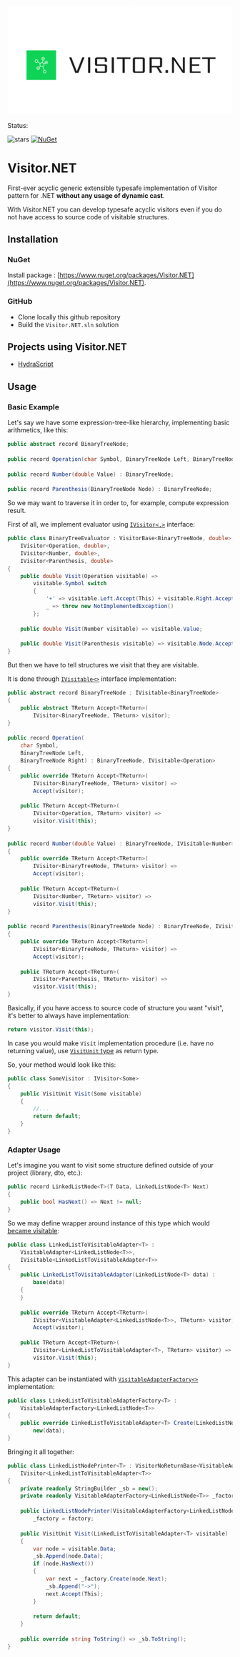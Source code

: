![logo](visitor-net-logo.jpg)

Status:

![stars](https://img.shields.io/github/stars/stepami/visitor-net?style=flat-square&cacheSeconds=604800)
[![NuGet](https://img.shields.io/nuget/dt/Visitor.NET.svg)](https://www.nuget.org/packages/Visitor.NET/)

# Visitor.NET

First-ever acyclic generic extensible typesafe implementation of Visitor pattern for .NET **without any usage of dynamic cast**.

With Visitor.NET you can develop typesafe acyclic visitors even if you do not have access to source code of visitable structures.

## Installation

### NuGet

Install package : [https://www.nuget.org/packages/Visitor.NET](https://www.nuget.org/packages/Visitor.NET).

### GitHub

- Clone locally this github repository
- Build the `Visitor.NET.sln` solution

## Projects using Visitor.NET

- [HydraScript](https://github.com/Stepami/extended-js-subset)

## Usage

### Basic Example

Let's say we have some expression-tree-like hierarchy, implementing basic arithmetics, like this:

```csharp
public abstract record BinaryTreeNode;

public record Operation(char Symbol, BinaryTreeNode Left, BinaryTreeNode Right) : BinaryTreeNode;

public record Number(double Value) : BinaryTreeNode;

public record Parenthesis(BinaryTreeNode Node) : BinaryTreeNode;
```
So we may want to traverse it in order to, for example, compute expression result.

First of all, we implement evaluator using [`IVisitor<,>`](Visitor.NET/IVisitor.cs) interface:

```csharp
public class BinaryTreeEvaluator : VisitorBase<BinaryTreeNode, double>,
    IVisitor<Operation, double>,
    IVisitor<Number, double>,
    IVisitor<Parenthesis, double>
{
    public double Visit(Operation visitable) =>
        visitable.Symbol switch
        {
            '+' => visitable.Left.Accept(This) + visitable.Right.Accept(This),
            _ => throw new NotImplementedException()
        };

    public double Visit(Number visitable) => visitable.Value;

    public double Visit(Parenthesis visitable) => visitable.Node.Accept(This);
}
```

But then we have to tell structures we visit that they are visitable.

It is done through [`IVisitable<>`](Visitor.NET/IVisitable.cs) interface implementation:

```csharp
public abstract record BinaryTreeNode : IVisitable<BinaryTreeNode>
{
    public abstract TReturn Accept<TReturn>(
        IVisitor<BinaryTreeNode, TReturn> visitor);
}

public record Operation(
    char Symbol,
    BinaryTreeNode Left,
    BinaryTreeNode Right) : BinaryTreeNode, IVisitable<Operation>
{
    public override TReturn Accept<TReturn>(
        IVisitor<BinaryTreeNode, TReturn> visitor) =>
        Accept(visitor);

    public TReturn Accept<TReturn>(
        IVisitor<Operation, TReturn> visitor) =>
        visitor.Visit(this);
}

public record Number(double Value) : BinaryTreeNode, IVisitable<Number>
{
    public override TReturn Accept<TReturn>(
        IVisitor<BinaryTreeNode, TReturn> visitor) =>
        Accept(visitor);

    public TReturn Accept<TReturn>(
        IVisitor<Number, TReturn> visitor) =>
        visitor.Visit(this);
}

public record Parenthesis(BinaryTreeNode Node) : BinaryTreeNode, IVisitable<Parenthesis>
{
    public override TReturn Accept<TReturn>(
        IVisitor<BinaryTreeNode, TReturn> visitor) =>
        Accept(visitor);

    public TReturn Accept<TReturn>(
        IVisitor<Parenthesis, TReturn> visitor) =>
        visitor.Visit(this);
}
```

Basically, if you have access to source code of structure you want "visit", it's better to always have implementation:

```csharp
return visitor.Visit(this);
```

In case you would make `Visit` implementation procedure (i.e. have no returning value), use [`VisitUnit` type](https://en.wikipedia.org/wiki/Unit_type) as return type.

So, your method would look like this:

```csharp
public class SomeVisitor : IVisitor<Some>
{
    public VisitUnit Visit(Some visitable)
    {
        //...
        return default;
    }
}
```
### Adapter Usage

Let's imagine you want to visit some structure defined outside of your project (library, dto, etc.):

```csharp
public record LinkedListNode<T>(T Data, LinkedListNode<T> Next)
{
    public bool HasNext() => Next != null;
}
```

So we may define wrapper around instance of this type which would [became visitable](Visitor.NET/Adapter/VisitableAdapter.cs):

```csharp
public class LinkedListToVisitableAdapter<T> :
    VisitableAdapter<LinkedListNode<T>>,
    IVisitable<LinkedListToVisitableAdapter<T>>
{
    public LinkedListToVisitableAdapter(LinkedListNode<T> data) :
        base(data)
    {
    }

    public override TReturn Accept<TReturn>(
        IVisitor<VisitableAdapter<LinkedListNode<T>>, TReturn> visitor) =>
        Accept(visitor);

    public TReturn Accept<TReturn>(
        IVisitor<LinkedListToVisitableAdapter<T>, TReturn> visitor) =>
        visitor.Visit(this);
}
```

This adapter can be instantiated with [`VisitableAdapterFactory<>`](Visitor.NET/Adapter/VisitableAdapterFactory.cs) implementation:

```csharp
public class LinkedListToVisitableAdapterFactory<T> :
    VisitableAdapterFactory<LinkedListNode<T>>
{
    public override LinkedListToVisitableAdapter<T> Create(LinkedListNode<T> data) =>
        new(data);
}
```

Bringing it all together:

```csharp
public class LinkedListNodePrinter<T> : VisitorNoReturnBase<VisitableAdapter<LinkedListNode<T>>>,
    IVisitor<LinkedListToVisitableAdapter<T>>
{
    private readonly StringBuilder _sb = new();
    private readonly VisitableAdapterFactory<LinkedListNode<T>> _factory;

    public LinkedListNodePrinter(VisitableAdapterFactory<LinkedListNode<T>> factory) =>
        _factory = factory;

    public VisitUnit Visit(LinkedListToVisitableAdapter<T> visitable)
    {
        var node = visitable.Data;
        _sb.Append(node.Data);
        if (node.HasNext())
        {
            var next = _factory.Create(node.Next);
            _sb.Append("->");
            next.Accept(This);
        }

        return default;
    }

    public override string ToString() => _sb.ToString();
}
```
